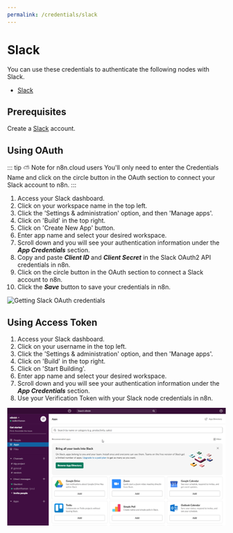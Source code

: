 ```yaml
---
permalink: /credentials/slack
---
```


# Slack

You can use these credentials to authenticate the following nodes with Slack.
- [Slack](../../nodes-library/nodes/Slack/README.md)

## Prerequisites

Create a [Slack](https://slack.com/) account.

## Using OAuth

::: tip ⛅️ Note for n8n.cloud users
You'll only need to enter the Credentials Name and click on the circle button in the OAuth section to connect your Slack account to n8n.
:::

1. Access your Slack dashboard.
2. Click on your workspace name in the top left.
3. Click the 'Settings & administration' option, and then 'Manage apps'.
4. Click on 'Build' in the top right.
5. Click on 'Create New App' button.
6. Enter app name and select your desired workspace.
7. Scroll down and you will see your authentication information under the ***App Credentials*** section.
8. Copy and paste ***Client ID*** and ***Client Secret*** in the Slack OAuth2 API credentials in n8n.
9. Click on the circle button in the OAuth section to connect a Slack account to n8n.
10. Click the ***Save*** button to save your credentials in n8n.

![Getting Slack OAuth credentials](./using-oauth.gif)

## Using Access Token

1. Access your Slack dashboard.
2. Click on your username in the top left.
3. Click the 'Settings & administration' option, and then 'Manage apps'.
4. Click on 'Build' in the top right.
5. Click on 'Start Building'.
6. Enter app name and select your desired workspace.
7. Scroll down and you will see your authentication information under the ***App Credentials*** section.
8. Use your Verification Token with your Slack node credentials in n8n.

![Getting Slack credentials](./using-access-token.gif)

